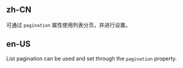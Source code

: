 ## zh-CN

可通过 `pagination` 属性使用列表分页，并进行设置。

## en-US

List pagination can be used and set through the `pagination` property.

